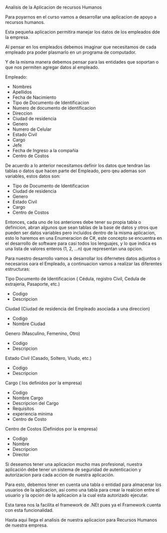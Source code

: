 Analisis de la Aplicacion de recursos Humanos

Para poyarnos en el curso vamos a desarrollar una aplicacion de apoyo a recursos humanos.

Esta pequeña aplicacion permitira manejar los datos de los empleados dde la empresa.

Al  pensar en los empleados debemos imaginar que necesitamos de cada empleado pra poder plasmarlo en un programa de computador.

Y de la misma manera debemos pensar para las entidades que soportan o que nos permiten agregar datos al empleado.

Empleado:
- Nombres
- Apellidos
- Fecha de Nacimiento
- Tipo de Documento de Identificacion
- Numero de documento de identificacion
- Direccion
- Ciudad de residencia
- Genero
- Numero de Celular
- Estado Civil
- Cargo 
- Jefe
- Fecha de Ingreso a la compañia
- Centro de Costos

De acuerdo a lo anterior necesitamos definir los datos que tendran las tablas o datos que hacen parte del Empleado, 
pero qeu ademas son variables, estos datos son:

- Tipo de Documento de Identificacion
- Ciudad de residencia
- Genero
- Estado Civil
- Cargo
- Centro de Costos

Entonces, cada uno de los anteriores debe tener su propia tabla o definicion, abran algunos que sean tablas de la base de datos 
y otros que pueden ser datos variables pero incluidos dentro de la misma aplicacion, esto lo haremos en una Enumeracion de C#, 
este concepto se encuentra en el desarrollo de software para casi todos los lenguajes, y lo que indica es una lista de valores
enteros (1, 2, ...n) que representan una opcion.

Para nuestro desarrollo vamos a desarrollar los difernetes datos adjuntos o necesarios oara el Empleado, a continuacion vamos a 
realizar las diferentes estructuras:

Tipo Documento de Identificacion ( Cédula, registro Civil, Cedula de extrajeria, Pasaporte, etc.)
- Codigo
- Descripcion

Ciudad (Ciudad de residencia del Empleado asociada a una direccion)
- Codigo
- Nombre Ciudad

Genero (Masculino, Femenino, Otro)
- Codigo
- Descripcion

Estado Civil (Casado, Soltero, Viudo, etc.)
- Codigo
- Descripcion

Cargo ( los definidos por la empresa)
- Codigo
- Nombre Cargo
- Descripcion del Cargo
- Requisitos
- experiencia minima
- Centro de Costo

Centro de Costos (Definidos por la empresa)
- Codigo
- Nombre
- Descripcion
- Director

Si deseamos tener una aplicacion mucho mas profesional, nuestra aplicación debe tener un sistema de seguridad de 
autenticacion y autorizacion para cada accion de nuestra aplicación.

Para esto, debemos tener en cuenta una tabla o entidad para almacenar los usuarios de la aplicacion, así como una 
tabla para crear la realcion entre el usuario y la opcion de la aplicacion a la cual esta autorizado ejecutar.

Esta tarea nos la facilita el framework de .NEt pues ya el Framework cuenta con esta funcionalidad.

Hasta aqui llega el analisis de nuestra aplicacion para Recursos Humanos de nuestra empresa.

